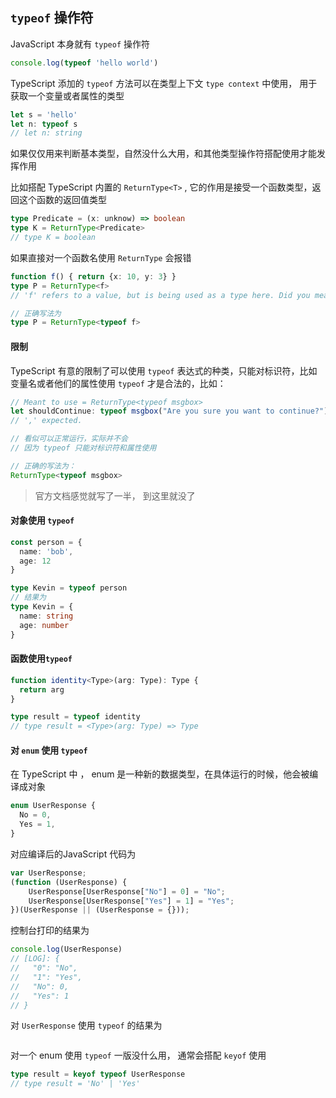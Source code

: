 ## `typeof` 操作符

JavaScript 本身就有 `typeof` 操作符

``` typescript
console.log(typeof 'hello world')
```

TypeScript 添加的 `typeof` 方法可以在类型上下文 `type context` 中使用， 用于获取一个变量或者属性的类型

``` typescript
let s = 'hello'
let n: typeof s
// let n: string
```

如果仅仅用来判断基本类型，自然没什么大用，和其他类型操作符搭配使用才能发挥作用

比如搭配 TypeScript 内置的 `ReturnType<T>` , 它的作用是接受一个函数类型，返回这个函数的返回值类型

``` typescript
type Predicate = (x: unknow) => boolean
type K = ReturnType<Predicate>
// type K = boolean
```

如果直接对一个函数名使用 `ReturnType` 会报错

``` typescript
function f() { return {x: 10, y: 3} }
type P = ReturnType<f>
// 'f' refers to a value, but is being used as a type here. Did you mean 'typeof f'?

// 正确写法为
type P = ReturnType<typeof f>
```





#### 限制

TypeScript 有意的限制了可以使用 `typeof` 表达式的种类，只能对标识符，比如变量名或者他们的属性使用 `typeof` 才是合法的，比如： 

``` typescript
// Meant to use = ReturnType<typeof msgbox>
let shouldContinue: typeof msgbox("Are you sure you want to continue?")
// ',' expected.

// 看似可以正常运行，实际并不会
// 因为 typeof 只能对标识符和属性使用

// 正确的写法为：
ReturnType<typeof msgbox>
```

> 官方文档感觉就写了一半， 到这里就没了



#### 对象使用 `typeof` 

``` typescript
const person = {
  name: 'bob',
  age: 12
}

type Kevin = typeof person
// 结果为
type Kevin = {
  name: string
  age: number
}
```





#### 函数使用`typeof`

``` typescript
function identity<Type>(arg: Type): Type {
  return arg
}

type result = typeof identity
// type result = <Type>(arg: Type) => Type
```





#### 对 `enum` 使用 `typeof`

在 TypeScript 中 ， enum 是一种新的数据类型，在具体运行的时候，他会被编译成对象

``` typescript
enum UserResponse {
  No = 0,
  Yes = 1,
}
```

对应编译后的JavaScript 代码为

``` typescript
var UserResponse;
(function (UserResponse) {
    UserResponse[UserResponse["No"] = 0] = "No";
    UserResponse[UserResponse["Yes"] = 1] = "Yes";
})(UserResponse || (UserResponse = {}));
```

控制台打印的结果为

``` typescript
console.log(UserResponse)
// [LOG]: {
//   "0": "No",
//   "1": "Yes",
//   "No": 0,
//   "Yes": 1
// } 
```

对 `UserResponse` 使用 `typeof` 的结果为

``` typescript
```

对一个 enum 使用 `typeof` 一版没什么用， 通常会搭配 `keyof` 使用

``` typescript
type result = keyof typeof UserResponse
// type result = 'No' | 'Yes'
```

